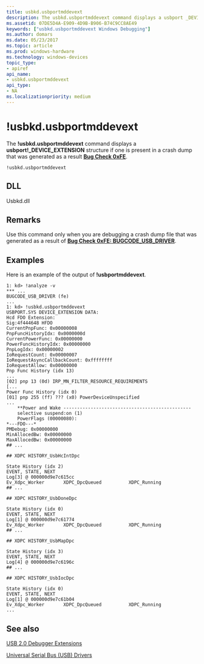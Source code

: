```yaml
---
title: usbkd.usbportmddevext
description: The usbkd.usbportmddevext command displays a usbport _DEVICE_EXTENSION structure if one is present in a crash dump that was generated as a result Bug Check 0xFE.
ms.assetid: 07DE5D4A-E909-4D9B-B906-B74C9CC8AE49
keywords: ["usbkd.usbportmddevext Windows Debugging"]
ms.author: domars
ms.date: 05/23/2017
ms.topic: article
ms.prod: windows-hardware
ms.technology: windows-devices
topic_type:
- apiref
api_name:
- usbkd.usbportmddevext
api_type:
- NA
ms.localizationpriority: medium
---
```


# !usbkd.usbportmddevext


The **!usbkd.usbportmddevext** command displays a **usbport!\_DEVICE\_EXTENSION** structure if one is present in a crash dump that was generated as a result [**Bug Check 0xFE**](bug-check-0xfe--bugcode-usb-driver.md).

```
!usbkd.usbportmddevext
```

## <span id="DLL"></span><span id="dll"></span>DLL


Usbkd.dll

Remarks
-------

Use this command only when you are debugging a crash dump file that was generated as a result of [**Bug Check 0xFE: BUGCODE\_USB\_DRIVER**](bug-check-0xfe--bugcode-usb-driver.md).

Examples
--------

Here is an example of the output of **!usbportmddevext**.

```
1: kd> !analyze -v
*** ...
BUGCODE_USB_DRIVER (fe) 
...
1: kd> !usbkd.usbportmddevext
USBPORT.SYS DEVICE_EXTENSION DATA: 
Hcd FDO Extension:
Sig:4f444648 HFDO
CurrentPnpFunc: 0x00000008
PnpFuncHistoryIdx: 0x0000000d
CurrentPowerFunc: 0x00000000
PowerFuncHistoryIdx: 0x00000000
PnpLogIdx: 0x00000002
IoRequestCount: 0x00000007
IoRequestAsyncCallbackCount: 0xffffffff
IoRequestAllow: 0x00000000
Pnp Func History (idx 13)
...
[02] pnp 13 (0d) IRP_MN_FILTER_RESOURCE_REQUIREMENTS
[...
Power Func History (idx 0)
[01] pnp 255 (ff) ??? (x0) PowerDeviceUnspecified
...
    **Power and Wake -----------------------------------------------
    selective suspend:on (1)
    PowerFlags (00000080):
*---FDO---*
PMDebug: 0x00000000
MinAllocedBw: 0x00000000
MaxAllocedBw: 0x00000000
## ...

## XDPC HISTORY_UsbHcIntDpc

State History (idx 2)
EVENT, STATE, NEXT 
Log[3] @ 000000d9e7c615cc  
Ev_Xdpc_Worker       XDPC_DpcQueued          XDPC_Running            
## ...        

## XDPC HISTORY_UsbDoneDpc

State History (idx 0)
EVENT, STATE, NEXT 
Log[1] @ 000000d9e7c61774  
Ev_Xdpc_Worker       XDPC_DpcQueued          XDPC_Running            
## ...          

## XDPC HISTORY_UsbMapDpc

State History (idx 3)
EVENT, STATE, NEXT 
Log[4] @ 000000d9e7c6196c  
## ...         

## XDPC HISTORY_UsbIocDpc

State History (idx 0)
EVENT, STATE, NEXT 
Log[1] @ 000000d9e7c61b04  
Ev_Xdpc_Worker       XDPC_DpcQueued          XDPC_Running            
...           
```

## <span id="see_also"></span>See also


[USB 2.0 Debugger Extensions](usb-2-0-extensions.md)

[Universal Serial Bus (USB) Drivers](http://go.microsoft.com/fwlink/p?LinkID=227351)

 

 






